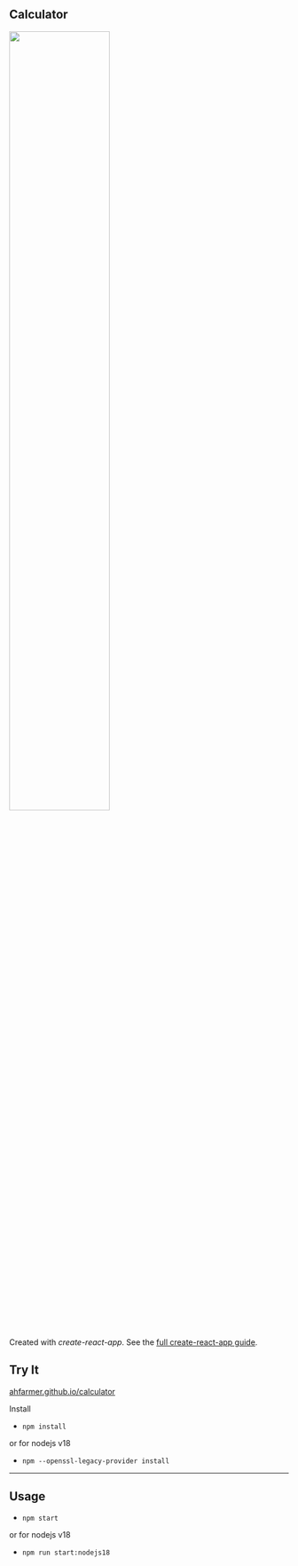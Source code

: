 Calculator
---
<img src="Logotype primary.png" width="60%" height="60%" />

Created with *create-react-app*. See the [full create-react-app guide](https://github.com/facebookincubator/create-react-app/blob/master/packages/react-scripts/template/README.md).



Try It
---

[ahfarmer.github.io/calculator](https://ahfarmer.github.io/calculator/)



Install
  - `npm install`

or for nodejs v18
  - `npm --openssl-legacy-provider install`
---



Usage
---

  - `npm start`
  
or for nodejs v18
  - `npm run start:nodejs18`

